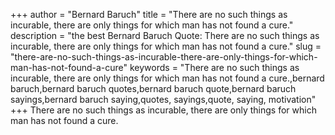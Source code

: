 +++
author = "Bernard Baruch"
title = "There are no such things as incurable, there are only things for which man has not found a cure."
description = "the best Bernard Baruch Quote: There are no such things as incurable, there are only things for which man has not found a cure."
slug = "there-are-no-such-things-as-incurable-there-are-only-things-for-which-man-has-not-found-a-cure"
keywords = "There are no such things as incurable, there are only things for which man has not found a cure.,bernard baruch,bernard baruch quotes,bernard baruch quote,bernard baruch sayings,bernard baruch saying,quotes, sayings,quote, saying, motivation"
+++
There are no such things as incurable, there are only things for which man has not found a cure.
